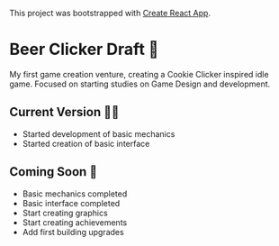 This project was bootstrapped with [Create React App](https://github.com/facebook/create-react-app).

# Beer Clicker Draft :beers:

My first game creation venture, creating a Cookie Clicker inspired idle game.
Focused on starting studies on Game Design and development.

## Current Version :man_technologist:

 - Started development of basic mechanics
 - Started creation of basic interface

## Coming Soon :date:

 - Basic mechanics completed
 - Basic interface completed
 - Start creating graphics
 - Start creating achievements
 - Add first building upgrades